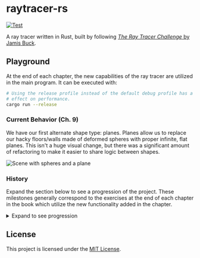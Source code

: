 # raytracer-rs

[![Test](https://github.com/cdriehuys/raytracer/actions/workflows/ci.yml/badge.svg?branch=main)](https://github.com/cdriehuys/raytracer/actions/workflows/ci.yml)

A ray tracer written in Rust, built by following
[*The Ray Tracer Challenge* by Jamis Buck][ray-tracer-challenge].

## Playground

At the end of each chapter, the new capabilities of the ray tracer are utilized
in the main program. It can be executed with:

```bash
# Using the release profile instead of the default debug profile has a massive
# effect on performance.
cargo run --release
```

### Current Behavior (Ch. 9)

We have our first alternate shape type: planes. Planes allow us to replace our
hacky floors/walls made of deformed spheres with proper infinite, flat planes.
This isn't a huge visual change, but there was a significant amount of
refactoring to make it easier to share logic between shapes.

![Scene with spheres and a plane](https://user-images.githubusercontent.com/4708504/114291028-ed005480-9a38-11eb-9826-be4564a69b80.png)

### History

Expand the section below to see a progression of the project. These milestones
generally correspond to the exercises at the end of each chapter in the book
which utilize the new functionality added in the chapter.

<details>
  <summary>Expand to see progression</summary>

#### Canvas Usage (Ch. 2)

This was the first visual output from the project. It exercised basic tuple math
to compute the trajectory of a projectile and used the new canvas to plot the
projectile's position over time.

![projectile motion plot](https://user-images.githubusercontent.com/4708504/112875950-b6f6c400-9079-11eb-9832-253ac0f83d82.png)

#### Matrix Transforms (Ch. 4)

The next major addition was matrix transformations which allows us to use a
consistent operation (matrix multiplication) to perform arbitrary transforms of
objects. For example, the hour markers on a clock can be drawn by applying
rotations to a single hour marker as shown in the image:

![raytracer clock](https://user-images.githubusercontent.com/4708504/113330377-80b48100-92d3-11eb-9b9e-b1d1498bd6c4.png)

#### Casting Rays (Ch. 5)

The next step was actually casting rays to produce the silhouette of a sphere.
The sphere is a unit-sphere located at the origin. Rays are cast from a point in
space towards a "wall" behind the sphere. Locations on the wall are colored red
if the ray hits the sphere. This produces an image like:

![Ray traced sphere silhouette](https://user-images.githubusercontent.com/4708504/113485288-99eb3800-9461-11eb-87ba-c232ccf0587b.png)

#### Light and Shading (Ch. 6)

Objects now have an associated material. The material utilizes ambient, diffuse,
and specular reflections to produce a specific color at each position on the
sphere. When rendered with a light source, the sphere looks like:

![Ray traced sphere](https://user-images.githubusercontent.com/4708504/113493009-aaff6d80-9490-11eb-9430-f4386fff04ea.png)

#### Making a Scene (Ch. 7)

The ray tracer now has abstractions for groups of objects that make up a scene
as well as an abstraction for positioning the camera. This makes it much easier
to render scenes with multiple objects, like the following:

![Scene with multiple objects](https://user-images.githubusercontent.com/4708504/113522646-33484600-9557-11eb-9dbe-ca98847cb582.png)

#### Shadows (Ch. 8)

Shadows have now been added. For each rendered pixel of an object, we do an
additional ray cast towards the light source to determine if there is direct
light cast at that particular point. If not, then the location is in shadow, and
only the material's ambient reflection affects the final color.

![Scene with multiple objects casting shadows](https://user-images.githubusercontent.com/4708504/113627022-bf21a700-9617-11eb-80a4-a1422361fe06.png)

</details>

## License

This project is licensed under the [MIT License](LICENSE).

[ray-tracer-challenge]: http://www.raytracerchallenge.com/
